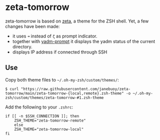 # zeta-tomorrow

zeta-tomorrow is based on [zeta](https://github.com/skylerlee/zeta-zsh-theme), a theme for the ZSH shell. Yet, a few changes have been made:

  - it uses `➜` instead of `ζ` as prompt indicator.
  - together with [yadm-prompt](https://github.com/janebuoy/yadm-prompt) it displays the yadm status of the current directory.
  - displays IP address if connected through SSH

## Use

Copy both theme files to `~/.oh-my-zsh/custom/themes/`:

```
$ curl "https://raw.githubusercontent.com/janebuoy/zeta-tomorrow/main/zeta-tomorrow-{local,remote}.zsh-theme" -o ~/.oh-my-zsh/custom/themes/zeta-tomorrow-#1.zsh-theme
```

Add the following to your `.zshrc`:

```
if [[ -n $SSH_CONNECTION ]]; then                                               
    ZSH_THEME="zeta-tomorrow-remote"                              
    else                                                                            
    ZSH_THEME="zeta-tomorrow-local"
fi 
```
